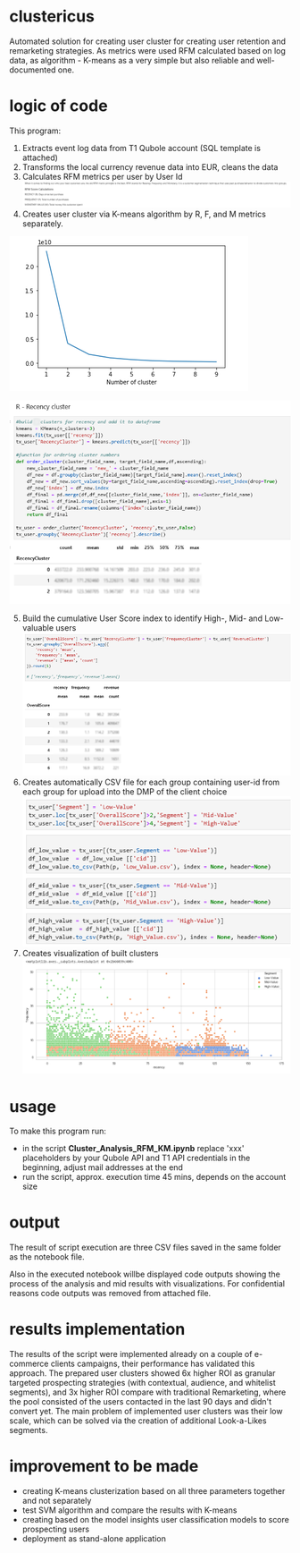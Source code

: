 # clustericus

Automated solution for creating user cluster for creating user retention and remarketing strategies. As metrics were used RFM calculated based on log data, as algorithm -  K-means as a very simple but also reliable and well-documented one. 

# logic of code

This program:

1. Extracts event log data from T1 Qubole account (SQL template is attached)
2. Transforms the local currency revenue data into EUR, cleans the data
3. Calculates RFM metrics per user by User Id
![](RFM_description.PNG)
4. Creates user cluster via K-means algorithm by R, F, and M metrics separately. 

![](elbow.PNG)

![](recency_cluster.PNG)

5. Build the cumulative User Score index to identify High-, Mid- and Low- valuable users
![](user_score.PNG)
6. Creates automatically CSV file for each group containing user-id from each group for upload into the DMP of the client choice
![](csvexport.PNG)
7. Creates visualization of built clusters
![](recencyvsfrequency.PNG)

# usage

To make this program run:

- in the script **Cluster_Analysis_RFM_KM.ipynb** replace 'xxx' placeholders by your Qubole API and T1 API credentials in the beginning, adjust mail addresses at the end 
- run the script, approx. execution time 45 mins, depends on the account size 

# output

The result of script execution are three CSV files saved in the same folder as the notebook file.

Also in the executed notebook willbe displayed code outputs showing the process of the analysis and mid results with visualizations. 
For confidential reasons code outputs was removed from attached file.

# results implementation

The results of the script were implemented already on a couple of e-commerce clients campaigns, their performance has validated this approach. 
The prepared user clusters showed 6x higher ROI as granular targeted prospecting strategies (with contextual, audience, and whitelist segments), and 3x higher ROI compare with traditional Remarketing, where the pool consisted of the users contacted in the last 90 days and didn't convert yet. 
The main problem of implemented user clusters was their low scale, which can be solved via the creation of additional Look-a-Likes segments.

# improvement to be made

- creating K-means clusterization based on all three parameters together and not separately
- test SVM algorithm and compare the results with K-means
- creating based on the model insights user classification models to score prospecting users
- deployment as stand-alone application

